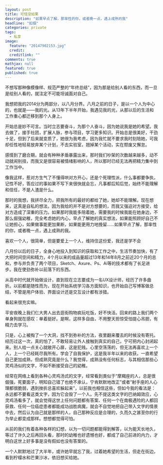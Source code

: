 ```yaml
---
layout: post
title: 可惜没如果
description: "如果早点了解，那率性的你，或者晚一点，遇上成熟的我"
headline: "如烟"
categories: private
tags: 
  - 私享
image: 
  feature: "20147902153.jpg"
  credit: 
  creditlink: ""
comments: true
mathjax: null
featured: true
published: true
---
```



不想写那种像模像样、规范严整的“年终总结”，因为那是给别人看的东西，而一旦是给别人看的，就注定不可能坦诚面对自己。

我想把我的2014分为两部分，以八月分界。八月之前的日子，是以一个人为中心的，也就是——我的光。从13年下半年开始，我遇见我的光，从那以后的生活和工作重心都迁移到那个人身上。

开始总是妙不可言。当时立志要奋斗，为那个人奋斗，因为她说我是她的希望。我去做了，接手社团，扩展人脉，参与项目，学习更多知识。开始总是很美好，干劲十足，但到了后来就变质了，她很为我考虑，因为我忙就不要求我时刻陪她，可我却任性地轻易放弃某个计划，不去实验室，翘掉某个活动，实在颓废又懈怠。

感情到了磨合期，就会有种种矛盾暴露出来，那时我们吵架的次数越来越多，动不动就闹别扭，而我又是很容易被情绪影响的人，所以那时已经无法再把精力集中到工作当中。

像我这样，惹对方生气了不懂得哄对方开心，还是个死理性派，什么事都要争执，记性不好，答应过的事如果不写下来很快就会忘，凡事都后知后觉，始终不能理解和信任，不是人渣是什么。

那时的我想，我拼尽全力，把我所有的最好的都给了她，她却不能理解。现在想来，这真是自私的想法，因为我给的并不是对方想要的，而我又强迫对方接受，给对方造成了深重的压力。如果那时我能多陪着她，需要我的时候我能在她身边，不那么倔强幼稚，完全考虑她的内心，早点了解她的真实想法，如果能照顾好自己不让她担心，如果做事能更加果断，如果能更用力地挽留……如果早点了解，那率性的你，或者晚一点，遇上成熟的我。

喜欢一个人，很简单，但是要爱上一个人，维持住这份爱，我还是学不会

八月份以后的日子，全身心地投入到知识的获取和工作之中，生活节奏加快，有了大把时间空间和精力，4个月以来的成品量超过13年和14年8月之前近20个月的总和，参与并负责了两个项目，Sketch、Axure、Ps、Ai等的技术都有了长足进步。我在使劲弥补以前落下的东西。

从高中时代就开始做设计，直到现在立志要成为一名UX设计师，经历了许多曲折。以前都是随性而为，现在开始系统学习各方面知识，也开始自己写博客做总结，不管是用户体验、界面设计还是交互设计都有涉猎。

看起来很充实嘛。

平安夜晚上我们仨大男人出去逛街购物疯玩吃饭，好不快活。回来的路上我们两个单身狗就在感叹：单着挺好。是啊，这样多自由，不用整天担惊受怕提心吊胆，有精力去学习。

只是，心上被掏了一个大洞，找不到弥补的方法，夜里翻来覆去的时候没有寄托。经历过这一次，真的怕了，不敢轻易让外人接触到真实的自己，宁可把内心封闭起来。别人给一点关心就敞开心扉，这是犯贱。心里空荡荡的，但无法再喜欢上一个人，上一个已经耗尽我所有。学会了自我保护，这是我半年以来的收获。一直希望自己更加成熟，但成熟究竟是什么？我觉得，成熟没有任何标志，与其相信那些心灵鸡汤似的文字，不如不断接受自己的幼稚。

经常在网络上看到各种心灵鸡汤式的文字，经常看到类似于“摩羯座的人，总是很倔强，死要面子，明知自己错了也绝不承认，宁肯默默地改正”或者“射手座的人心理都很脆弱，遇到挫折总喜欢躲起来”，以前我也相信这些，但如今我的看法是：永远都不要看这类文字，因为它会毁了一个人。先不提这类文字的巴纳姆效应，心灵鸡汤看多了，就会觉得这世上任何问题都有答案、任何一个在南极遇险的人都回获救、任何一位癌症患者都能成功战胜病魔，就会不自觉地把自己带入文字的情景中去，然后认为自己就是那样的人，自己那种反应是合理的，久而久之甚至你的行为举止都变成那样。想想都觉得可怕。

从前的我们有着各种各样的幻想，以为一切问题都能得到解答，以为能天长地久，等过了许久之后再回头看，那时的幼稚也好遗憾也好，都成了自己前进的内力，才明白这世上好多事是没有假如也没有答案的。


一个人默默地过了大半年，或许她早就忘了我，过着她希望的生活，但走在街边，看到柠檬水和芒果沙冰，依旧想买给她。
